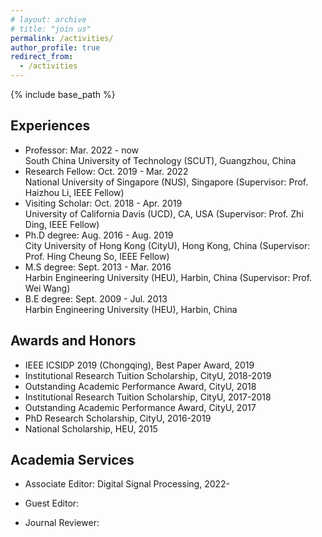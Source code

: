 ```yaml
---
# layout: archive
# title: "join us"
permalink: /activities/
author_profile: true
redirect_from:
  - /activities
---
```


{% include base_path %}

Experiences
----------
* Professor: Mar. 2022 - now   
  South China University of Technology (SCUT), Guangzhou, China
* Research Fellow: Oct. 2019 - Mar. 2022  
  National University of Singapore (NUS), Singapore (Supervisor: Prof. Haizhou Li, IEEE Fellow)
* Visiting Scholar: Oct. 2018 - Apr. 2019  
  University of California Davis (UCD), CA, USA (Supervisor: Prof. Zhi Ding, IEEE Fellow)
* Ph.D degree: Aug. 2016 - Aug. 2019  
  City University of Hong Kong (CityU), Hong Kong, China (Supervisor: Prof. Hing Cheung So, IEEE Fellow)
* M.S degree: Sept. 2013 - Mar. 2016  
  Harbin Engineering University (HEU), Harbin, China (Supervisor: Prof. Wei Wang)
* B.E degree: Sept. 2009 - Jul. 2013  
  Harbin Engineering University (HEU), Harbin, China


Awards and Honors
----------
* IEEE ICSIDP 2019 (Chongqing), Best Paper Award, 2019
* Institutional Research Tuition Scholarship, CityU, 2018-2019
* Outstanding Academic Performance Award, CityU, 2018
* Institutional Research Tuition Scholarship, CityU, 2017-2018
* Outstanding Academic Performance Award, CityU, 2017
* PhD Research Scholarship, CityU, 2016-2019
* National Scholarship, HEU, 2015


Academia Services
----------
* Associate Editor: Digital Signal Processing, 2022-
* Guest Editor:

* Journal Reviewer:






